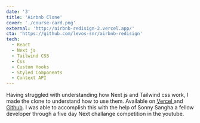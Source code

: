 ```yaml
---
date: '3'
title: 'Airbnb Clone'
cover: './course-card.png'
external: 'http://airbnb-redisign-2.vercel.app/'
cta: 'https://github.com/levos-snr/airbnb-redisign'
tech:
  - React
  - Next js
  - Tailwind CSS
  - Css
  - Custom Hooks
  - Styled Components
  - Context API
---
```


Having struggled with understanding how Next js and Tailwind css work, I made the clone to understand how to use them. Available on [Vercel ](http://airbnb-redisign-2.vercel.app/)and [Github](https://github.com/levos-snr/airbnb-redisign).
I was able to accomplish this with the help of Sonny Sangha a fellow developer through a five day Next challange competition in the youtube.

